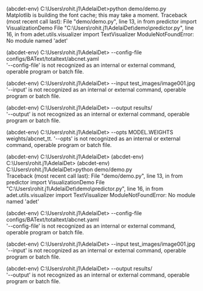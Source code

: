 
(abcdet-env) C:\Users\rohit.j1\AdelaiDet>python demo/demo.py \
Matplotlib is building the font cache; this may take a moment.
Traceback (most recent call last):
  File "demo/demo.py", line 13, in <module>
    from predictor import VisualizationDemo
  File "C:\Users\rohit.j1\AdelaiDet\demo\predictor.py", line 16, in <module>
    from adet.utils.visualizer import TextVisualizer
ModuleNotFoundError: No module named 'adet'

(abcdet-env) C:\Users\rohit.j1\AdelaiDet>  --config-file configs/BAText/totaltext/abcnet.yaml \
'--config-file' is not recognized as an internal or external command,
operable program or batch file.

(abcdet-env) C:\Users\rohit.j1\AdelaiDet>  --input test_images/image001.jpg \
'--input' is not recognized as an internal or external command,
operable program or batch file.

(abcdet-env) C:\Users\rohit.j1\AdelaiDet>  --output results/ \
'--output' is not recognized as an internal or external command,
operable program or batch file.

(abcdet-env) C:\Users\rohit.j1\AdelaiDet>  --opts MODEL.WEIGHTS weights/abcnet_tt.
'--opts' is not recognized as an internal or external command,
operable program or batch file.

(abcdet-env) C:\Users\rohit.j1\AdelaiDet>
(abcdet-env) C:\Users\rohit.j1\AdelaiDet>
(abcdet-env) C:\Users\rohit.j1\AdelaiDet>python demo/demo.py \
Traceback (most recent call last):
  File "demo/demo.py", line 13, in <module>
    from predictor import VisualizationDemo
  File "C:\Users\rohit.j1\AdelaiDet\demo\predictor.py", line 16, in <module>
    from adet.utils.visualizer import TextVisualizer
ModuleNotFoundError: No module named 'adet'

(abcdet-env) C:\Users\rohit.j1\AdelaiDet>  --config-file configs/BAText/totaltext/abcnet.yaml \
'--config-file' is not recognized as an internal or external command,
operable program or batch file.

(abcdet-env) C:\Users\rohit.j1\AdelaiDet>  --input test_images/image001.jpg \
'--input' is not recognized as an internal or external command,
operable program or batch file.

(abcdet-env) C:\Users\rohit.j1\AdelaiDet>  --output results/ \
'--output' is not recognized as an internal or external command,
operable program or batch file.
